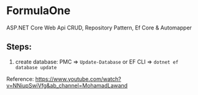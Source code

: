 # FormulaOne

ASP.NET Core Web Api CRUD, Repository Pattern, Ef Core & Automapper


## Steps:
1. create database: PMC => `Update-Database` or EF CLI => `dotnet ef database update` 


Reference: https://www.youtube.com/watch?v=NNiupSwiVfg&ab_channel=MohamadLawand
